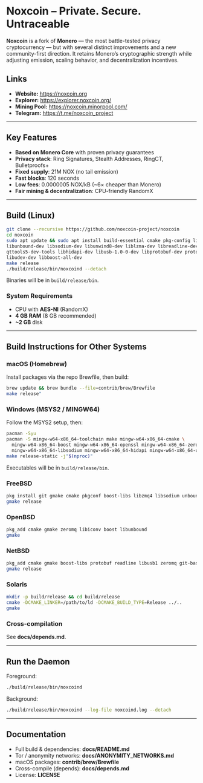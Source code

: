 # Noxcoin – Private. Secure. Untraceable
 
**Noxcoin** is a fork of **Monero** — the most battle-tested privacy cryptocurrency — but with several distinct improvements and a new community-first direction. It retains Monero’s cryptographic strength while adjusting emission, scaling behavior, and decentralization incentives. 

## Links
- **Website:** https://noxcoin.org  
- **Explorer:** https://explorer.noxcoin.org/  
- **Mining Pool:** https://noxcoin.minorpool.com/  
- **Telegram:** https://t.me/noxcoin_project  

---

## Key Features
- **Based on Monero Core** with proven privacy guarantees
- **Privacy stack**: Ring Signatures, Stealth Addresses, RingCT, Bulletproofs+
- **Fixed supply**: 21M NOX (no tail emission)
- **Fast blocks**: 120 seconds
- **Low fees**: 0.0000005 NOX/kB (~6× cheaper than Monero)
- **Fair mining & decentralization**: CPU-friendly RandomX

---

## Build (Linux)
~~~bash
git clone --recursive https://github.com/noxcoin-project/noxcoin
cd noxcoin
sudo apt update && sudo apt install build-essential cmake pkg-config libssl-dev libzmq3-dev \
libunbound-dev libsodium-dev libunwind8-dev liblzma-dev libreadline-dev libexpat1-dev \
qttools5-dev-tools libhidapi-dev libusb-1.0-0-dev libprotobuf-dev protobuf-compiler \
libudev-dev libboost-all-dev
make release
./build/release/bin/noxcoind --detach
~~~
Binaries will be in `build/release/bin`.

### System Requirements
- CPU with **AES-NI** (RandomX)
- **4 GB RAM** (8 GB recommended)
- **~2 GB** disk

---

## Build Instructions for Other Systems

### macOS (Homebrew)
Install packages via the repo Brewfile, then build:
~~~bash
brew update && brew bundle --file=contrib/brew/Brewfile
make release"
~~~

### Windows (MSYS2 / MINGW64)
Follow the MSYS2 setup, then:
~~~bash
pacman -Syu
pacman -S mingw-w64-x86_64-toolchain make mingw-w64-x86_64-cmake \
  mingw-w64-x86_64-boost mingw-w64-x86_64-openssl mingw-w64-x86_64-zeromq \
  mingw-w64-x86_64-libsodium mingw-w64-x86_64-hidapi mingw-w64-x86_64-unbound
make release-static -j"$(nproc)"
~~~
Executables will be in `build/release/bin`.

### FreeBSD
~~~bash
pkg install git gmake cmake pkgconf boost-libs libzmq4 libsodium unbound
gmake release
~~~

### OpenBSD
~~~bash
pkg_add cmake gmake zeromq libiconv boost libunbound
gmake
~~~

### NetBSD
~~~bash
pkg_add cmake gmake boost-libs protobuf readline libusb1 zeromq git-base pkgconf
gmake release
~~~

### Solaris
~~~bash
mkdir -p build/release && cd build/release
cmake -DCMAKE_LINKER=/path/to/ld -DCMAKE_BUILD_TYPE=Release ../..
gmake
~~~

### Cross-compilation
See **docs/depends.md**.

---

## Run the Daemon
Foreground:
~~~bash
./build/release/bin/noxcoind
~~~
Background:
~~~bash
./build/release/bin/noxcoind --log-file noxcoind.log --detach
~~~

---

## Documentation
- Full build & dependencies: **docs/README.md**  
- Tor / anonymity networks: **docs/ANONYMITY_NETWORKS.md**  
- macOS packages: **contrib/brew/Brewfile**  
- Cross-compile (depends): **docs/depends.md**  
- License: **LICENSE**
